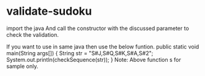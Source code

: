 # validate-sudoku

import the java And call the constructor with the discussed parameter to check the validation.

If you want to use in same java then use the below funtion.
public static void main(String args[]) {
		String str = "S#J,S#Q,S#K,S#A,S#2";
		System.out.println(checkSequence(str));
	}
Note: Above function s for sample only.
